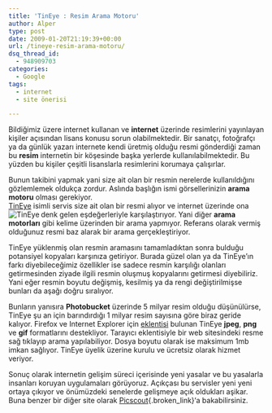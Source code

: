 ```yaml
---
title: 'TinEye : Resim Arama Motoru'
author: Alper
type: post
date: 2009-01-20T21:19:39+00:00
url: /tineye-resim-arama-motoru/
dsq_thread_id:
  - 948909703
categories:
  - Google
tags:
  - internet
  - site önerisi

---
```

Bildiğimiz üzere internet kullanan ve **internet** üzerinde resimlerini yayınlayan kişiler açısından lisans konusu sorun olabilmektedir. Bir sanatçı, fotoğrafçı ya da günlük yazarı internete kendi üretmiş olduğu resmi gönderdiği zaman bu **resim** internetin bir köşesinde başka yerlerde kullanılabilmektedir. Bu yüzden bu kişiler çeşitli lisanslarla resimlerini korumaya çalışırlar. <!--more-->

Bunun takibini yapmak yani size ait olan bir resmin nerelerde kullanıldığını gözlemlemek oldukça zordur. Aslında başlığın ismi görsellerinizin **arama motoru** olması gerekiyor.  
[TinEye][1] isimli servis size ait olan bir resmi alıyor ve internet üzerinde ona denk gelen eşdeğerleriyle karşılaştırıyor.<img src="https://tineye.com/images/tineye_logo.gif" alt="TinEye" align="left" /> Yani diğer **arama motorları** gibi kelime üzerinden bir arama yapmıyor. Referans olarak vermiş olduğunuz resmi baz alarak bir arama gerçekleştiriyor. 

TinEye yüklenmiş olan resmin aramasını tamamladıktan sonra bulduğu potansiyel kopyaları karşınıza getiriyor. Burada güzel olan ya da TinEye&#8217;ın farkı diyebileceğimiz özellikler ise sadece resmin karşılığı olanları getirmesinden ziyade ilgili resmin oluşmuş kopyalarını getirmesi diyebiliriz. Yani eğer resmin boyutu değişmiş, kesilmiş ya da rengi değiştirilmişse bunları da aşağı doğru sıralıyor. 

Bunların yanısıra **Photobucket** üzerinde 5 milyar resim olduğu düşünülürse, TinEye şu an için barındırdığı 1 milyar resim sayısına göre biraz geride kalıyor. Firefox ve Internet Explorer için [eklentisi][2] bulunan TinEye **jpeg**, **png** ve **gif** formatlarını destekliyor. Tarayıcı eklentisiyle bir web sitesindeki resme sağ tıklayıp arama yapılabiliyor. Dosya boyutu olarak ise maksimum 1mb imkan sağlıyor. TinEye üyelik üzerine kurulu ve ücretsiz olarak hizmet veriyor.

Sonuç olarak internetin gelişim süreci içerisinde yeni yasalar ve bu yasalarla insanları koruyan uygulamaları görüyoruz. Açıkçası bu servisler yeni yeni ortaya çıkıyor ve önümüzdeki senelerde gelişmeye açık oldukları aşikar. Buna benzer bir diğer site olarak [Picscout][3]{.broken_link}&#8216;a bakabilirsiniz.

 [1]: https://tineye.com/
 [2]: https://tineye.com/plugin
 [3]: https://www.picscout.com/